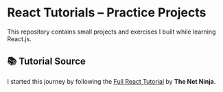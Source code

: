 # React Tutorials – Practice Projects

This repository contains small projects and exercises I built while learning React.js.

## 📚 Tutorial Source

I started this journey by following the [Full React Tutorial](https://www.youtube.com/playlist?list=PL4cUxeGkcC9ij8CfkAY2RAGb-tmkNwQHG) by **The Net Ninja**.  
